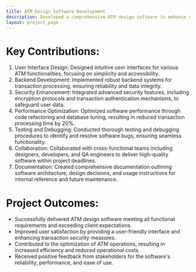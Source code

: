 ```yaml
---
title: ATM Design Software Development
description: Developed a comprehensive ATM design software to enhance user experience and security measures.
layout: project_page
---
```


# Key Contributions:

1. User Interface Design: Designed intuitive user interfaces for various ATM functionalities, focusing on simplicity and accessibility.
2. Backend Development: Implemented robust backend systems for transaction processing, ensuring reliability and data integrity.
3. Security Enhancement: Integrated advanced security features, including encryption protocols and transaction authentication mechanisms, to safeguard user data.
4. Performance Optimization: Optimized software performance through code refactoring and database tuning, resulting in reduced transaction processing time by 20%.
5. Testing and Debugging: Conducted thorough testing and debugging procedures to identify and resolve software bugs, ensuring seamless functionality.
6. Collaboration: Collaborated with cross-functional teams including designers, developers, and QA engineers to deliver high-quality software within project deadlines.
7. Documentation: Created comprehensive documentation outlining software architecture, design decisions, and usage instructions for internal reference and future maintenance.

# Project Outcomes:

* Successfully delivered ATM design software meeting all functional requirements and exceeding client expectations.
* Improved user satisfaction by providing a user-friendly interface and enhancing transaction security measures.
* Contributed to the optimization of ATM operations, resulting in increased efficiency and reduced operational costs.
* Received positive feedback from stakeholders for the software's reliability, performance, and ease of use.
